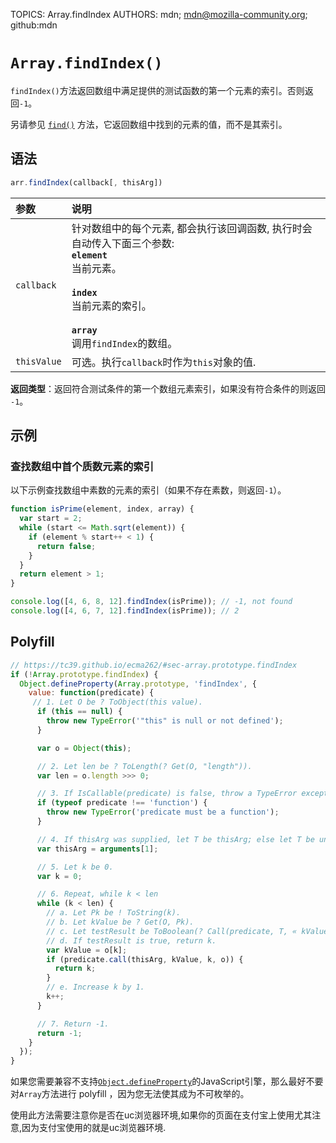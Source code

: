 TOPICS: Array.findIndex
AUTHORS: mdn; mdn@mozilla-community.org; github:mdn

# `Array.findIndex()`

`findIndex()`方法返回数组中满足提供的测试函数的第一个元素的索引。否则返回`-1`。

另请参见 [`find()`](/zh-hans/webfrontend/Array.find) 方法，它返回数组中找到的元素的值，而不是其索引。

## 语法

```javascript
arr.findIndex(callback[, thisArg])
```

| 参数 | 说明 |
| :-- | :-- |
| `callback` | 针对数组中的每个元素, 都会执行该回调函数, 执行时会自动传入下面三个参数:<br>**`element`**<br>当前元素。<br><br>**`index`**<br>当前元素的索引。<br><br>**`array`**<br>调用`findIndex`的数组。
| `thisValue` | 可选。执行`callback`时作为`this`对象的值. |

**返回类型**：返回符合测试条件的第一个数组元素索引，如果没有符合条件的则返回 `-1`。

## 示例

### 查找数组中首个质数元素的索引

以下示例查找数组中素数的元素的索引（如果不存在素数，则返回`-1`）。

```javascript
function isPrime(element, index, array) {
  var start = 2;
  while (start <= Math.sqrt(element)) {
    if (element % start++ < 1) {
      return false;
    }
  }
  return element > 1;
}

console.log([4, 6, 8, 12].findIndex(isPrime)); // -1, not found
console.log([4, 6, 7, 12].findIndex(isPrime)); // 2
```

## Polyfill

```javascript
// https://tc39.github.io/ecma262/#sec-array.prototype.findIndex
if (!Array.prototype.findIndex) {
  Object.defineProperty(Array.prototype, 'findIndex', {
    value: function(predicate) {
     // 1. Let O be ? ToObject(this value).
      if (this == null) {
        throw new TypeError('"this" is null or not defined');
      }

      var o = Object(this);

      // 2. Let len be ? ToLength(? Get(O, "length")).
      var len = o.length >>> 0;

      // 3. If IsCallable(predicate) is false, throw a TypeError exception.
      if (typeof predicate !== 'function') {
        throw new TypeError('predicate must be a function');
      }

      // 4. If thisArg was supplied, let T be thisArg; else let T be undefined.
      var thisArg = arguments[1];

      // 5. Let k be 0.
      var k = 0;

      // 6. Repeat, while k < len
      while (k < len) {
        // a. Let Pk be ! ToString(k).
        // b. Let kValue be ? Get(O, Pk).
        // c. Let testResult be ToBoolean(? Call(predicate, T, « kValue, k, O »)).
        // d. If testResult is true, return k.
        var kValue = o[k];
        if (predicate.call(thisArg, kValue, k, o)) {
          return k;
        }
        // e. Increase k by 1.
        k++;
      }

      // 7. Return -1.
      return -1;
    }
  });
}
```

如果您需要兼容不支持[`Object.defineProperty`](/zh-hans/webfrontend/Object.defineProperty)的JavaScript引擎，那么最好不要对`Array`方法进行
polyfill ，因为您无法使其成为不可枚举的。

使用此方法需要注意你是否在uc浏览器环境,如果你的页面在支付宝上使用尤其注意,因为支付宝使用的就是uc浏览器环境.
